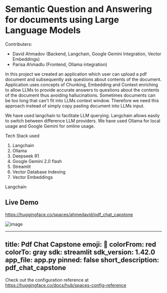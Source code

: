# Semantic Question and Answering for documents using Large Language Models

Contributers:
- David Ahmadov (Backend, Langchain, Google Gemini Integration, Vector Embeddings)
- Parisa Ahmadlu (Frontend, Ollama integration)

In this project we created an application which user can upload a pdf document and subsequently ask questions about contents of the document.
Application uses concepts of Chunking, Embedding and Context enriching to allow LLMs to provide accurate answers to questions about the contents of the document 
thus avoiding hallucinations. Sometimes documents can be too long that can't fit into LLMs context window. Therefore we need this approach instead of simply copy pasting document into LLMs input.

We have used langchain to facilitate LLM querying. Langchain allows easily to switch between difference LLM providers.
We have used Ollama for local usage and Google Gemini for omline usage.

Tech Stack used

1. Langchain
2. Ollama
3. Deepseek R1
4. Google Gemini 2.0 flash
5. Streamlit
6. Vector Database Indexing
7. Vector Embeddings

Langchain 

## Live Demo
https://huggingface.co/spaces/ahmedavid/pdf_chat_capstone

![image](https://github.com/user-attachments/assets/ce77b194-b05c-4528-928d-aac370954aaa)


---
title: Pdf Chat Capstone
emoji: 👀
colorFrom: red
colorTo: gray
sdk: streamlit
sdk_version: 1.42.0
app_file: app.py
pinned: false
short_description: pdf_chat_capstone
---

Check out the configuration reference at https://huggingface.co/docs/hub/spaces-config-reference
